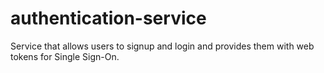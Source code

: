 # authentication-service
Service that allows users to signup and login and provides them with web tokens for Single Sign-On.
